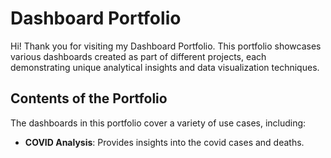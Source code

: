 # Dashboard Portfolio

Hi! Thank you for visiting my Dashboard Portfolio. This portfolio showcases various dashboards created as part of different projects, each demonstrating unique analytical insights and data visualization techniques.

## Contents of the Portfolio
The dashboards in this portfolio cover a variety of use cases, including:

- **COVID Analysis**: Provides insights into the covid cases and deaths.

